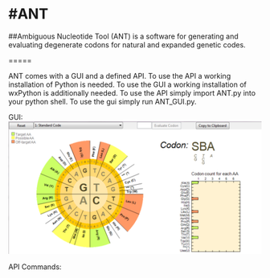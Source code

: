 #ANT
=====

##Ambiguous Nucleotide Tool (ANT) is a software for generating and evaluating degenerate codons for natural and expanded genetic codes.

=====

ANT comes with a GUI and a defined API. To use the API a working installation of Python is needed. To use the GUI a working installation of wxPython is additionally needed.
To use the API simply import ANT.py into your python shell.
To use the gui simply run ANT_GUI.py.

GUI:
![ANT GUI](/Screenshot.png?raw=true "ANT GUI")


API Commands:

